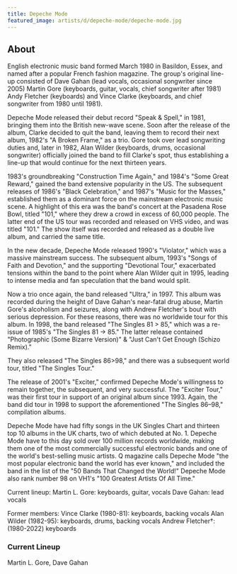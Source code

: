 ```yaml
---
title: Depeche Mode
featured_image: artists/d/depeche-mode/depeche-mode.jpg
---
```

## About

English electronic music band formed March 1980 in Basildon, Essex, and named after a popular French fashion magazine. The group's original line-up consisted of Dave Gahan (lead vocals, occasional songwriter since 2005) Martin Gore (keyboards, guitar, vocals, chief songwriter after 1981) Andy Fletcher (keyboards) and Vince Clarke (keyboards, and chief songwriter from 1980 until 1981). 

Depeche Mode released their debut record "Speak & Spell," in 1981, bringing them into the British new-wave scene. Soon after the release of the album, Clarke decided to quit the band, leaving them to record their next album, 1982's "A Broken Frame," as a trio. Gore took over lead songwriting duties and, later in 1982, Alan Wilder (keyboards, drums, occasional songwriter) officially joined the band to fill Clarke's spot, thus establishing a line-up that would continue for the next thirteen years.

1983's groundbreaking "Construction Time Again," and 1984's "Some Great Reward," gained the band extensive popularity in the US. The subsequent releases of 1986's "Black Celebration," and 1987's "Music for the Masses," established them as a dominant force on the mainstream electronic music scene. A highlight of this era was the band's concert at the Pasadena Rose Bowl, titled "101," where they drew a crowd in excess of 60,000 people. The latter end of the US tour was recorded and released on VHS video, and was titled "101." The show itself was recorded and released as a double live album, and carried the same title.

In the new decade, Depeche Mode released 1990's "Violator," which was a massive mainstream success. The subsequent album, 1993's "Songs of Faith and Devotion," and the supporting "Devotional Tour," exacerbated tensions within the band to the point where Alan Wilder quit in 1995, leading to intense media and fan speculation that the band would split. 

Now a trio once again, the band released "Ultra," in 1997. This album was recorded during the height of Dave Gahan's near-fatal drug abuse, Martin Gore's alcoholism and seizures, along with Andrew Fletcher's bout with serious depression. For these reasons, there was no worldwide tour for this album. In 1998, the band released "The Singles 81 > 85," which was a re-issue of 1985's "The Singles 81 → 85." The latter release contained "Photographic (Some Bizarre Version)" & "Just Can't Get Enough (Schizo Remix)."

They also released "The Singles 86>98," and there was a subsequent world tour, titled "The Singles Tour." 

The release of 2001's "Exciter," confirmed Depeche Mode's willingness to remain together, the subsequent, and very successful. The "Exciter Tour," was their first tour in support of an original album since 1993. Again, the band did tour in 1998 to support the aforementioned "The Singles 86–98," compilation albums.

Depeche Mode have had fifty songs in the UK Singles Chart and thirteen top 10 albums in the UK charts, two of which debuted at No. 1. Depeche Mode have to this day sold over 100 million records worldwide, making them one of the most commercially successful electronic bands and one of the world's best-selling music artists. Q magazine calls Depeche Mode "the most popular electronic band the world has ever known," and included the band in the list of the "50 Bands That Changed the World!" Depeche Mode also rank number 98 on VH1's "100 Greatest Artists Of All Time."

Current lineup:
Martin L. Gore: keyboards, guitar, vocals
Dave Gahan: lead vocals

Former members:
Vince Clarke (1980-81): keyboards, backing vocals
Alan Wilder (1982-95): keyboards, drums, backing vocals
Andrew Fletcher†: (1980-2022) keyboards

### Current Lineup

Martin L. Gore, Dave Gahan

